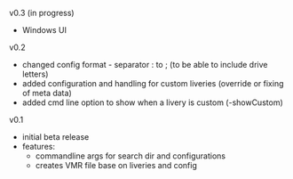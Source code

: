 v0.3 (in progress)
- Windows UI
   
  
v0.2
- changed config format - separator : to ; (to be able to include drive letters)
- added configuration and handling for custom liveries (override or fixing of meta data)
- added cmd line option to show when a livery is custom (-showCustom)

v0.1
- initial beta release
- features:
    - commandline args for search dir and configurations
    - creates VMR file base on liveries and config
